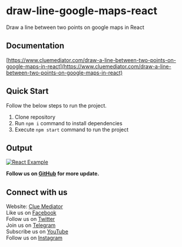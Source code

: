 # draw-line-google-maps-react

Draw a line between two points on google maps in React

## Documentation

[https://www.cluemediator.com/draw-a-line-between-two-points-on-google-maps-in-react](https://www.cluemediator.com/draw-a-line-between-two-points-on-google-maps-in-react)

## Quick Start

Follow the below steps to run the project.

1. Clone repository
2. Run `npm i` command to install dependencies
3. Execute `npm start` command to run the project

## Output

[![React Example](https://www.cluemediator.com/wp-content/uploads/2023/03/output-draw-a-line-between-two-points-on-google-maps-in-react-clue-mediator.png)](https://www.cluemediator.com/draw-a-line-between-two-points-on-google-maps-in-react)

**Follow us on [GitHub](https://github.com/cluemediator) for more update.**

## Connect with us

Website: [Clue Mediator](https://www.cluemediator.com)  
Like us on [Facebook](https://www.facebook.com/thecluemediator)  
Follow us on [Twitter](https://twitter.com/cluemediator)  
Join us on [Telegram](https://t.me/cluemediator)  
Subscribe us on [YouTube](https://www.youtube.com/ClueMediator)  
Follow us on [Instagram](https://www.instagram.com/clue_mediator)